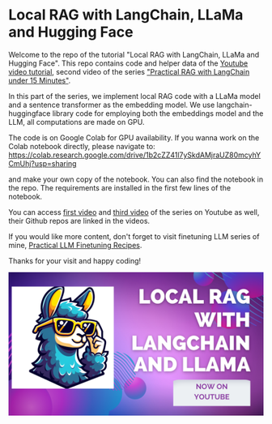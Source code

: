 # Local RAG with LangChain, LLaMa and Hugging Face


Welcome to the repo of the tutorial "Local RAG with LangChain, LLaMa and Hugging Face". This repo contains code and helper data of the [Youtube video tutorial](https://www.youtube.com/watch?v=46kWu6mC63s&list=PLJTHlIwB8VcpfpENOx86IHzLYyeG1nm9H&index=4), second video of the series ["Practical RAG with LangChain under 15 Minutes"](https://www.youtube.com/playlist?list=PLJTHlIwB8VcpfpENOx86IHzLYyeG1nm9H).

In this part of the series, we implement local RAG code with a LLaMa model and a sentence transformer as the embedding model. We use langchain-huggingface library code for employing both the embeddings model and the LLM, all computations are made on GPU.

The code is on Google Colab for GPU availability. If you wanna work on the Colab notebook directly, please navigate to:
https://colab.research.google.com/drive/1b2cZZ41l7ySkdAMjraUZ80mcyhYCmUhj?usp=sharing

and make your own copy of the notebook. You can also find the notebook in the repo.
The requirements are installed in the first few lines of the notebook.

You can access [first video](https://www.youtube.com/watch?v=46kWu6mC63s&list=PLJTHlIwB8VcpfpENOx86IHzLYyeG1nm9H&index=3) and [third video](https://www.youtube.com/watch?v=zc0CxVV-4-g&list=PLJTHlIwB8VcpfpENOx86IHzLYyeG1nm9H&index=5) of the series on Youtube as well, their Github repos are linked in the videos.

If you would like more content, don't forget to visit finetuning LLM series of mine, [Practical LLM Finetuning Recipes](https://github.com/DuyguA/YT-Practical-LLM-Recipes).

Thanks for your visit and happy coding!


![](repo-images/local-rag-llama.png)




